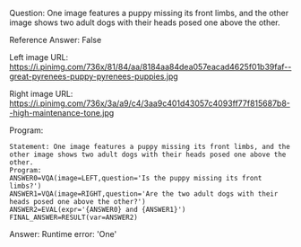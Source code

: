 Question: One image features a puppy missing its front limbs, and the other image shows two adult dogs with their heads posed one above the other.

Reference Answer: False

Left image URL: https://i.pinimg.com/736x/81/84/aa/8184aa84dea057eacad4625f01b39faf--great-pyrenees-puppy-pyrenees-puppies.jpg

Right image URL: https://i.pinimg.com/736x/3a/a9/c4/3aa9c401d43057c4093ff77f815687b8--high-maintenance-tone.jpg

Program:

```
Statement: One image features a puppy missing its front limbs, and the other image shows two adult dogs with their heads posed one above the other.
Program:
ANSWER0=VQA(image=LEFT,question='Is the puppy missing its front limbs?')
ANSWER1=VQA(image=RIGHT,question='Are the two adult dogs with their heads posed one above the other?')
ANSWER2=EVAL(expr='{ANSWER0} and {ANSWER1}')
FINAL_ANSWER=RESULT(var=ANSWER2)
```
Answer: Runtime error: 'One'

